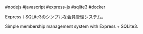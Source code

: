 #nodejs #javascript #express-js #sqlite3 #docker

Express＋SQLite3のシンプルな会員管理システム。

Simple membership management system with Express + SQLite3.
